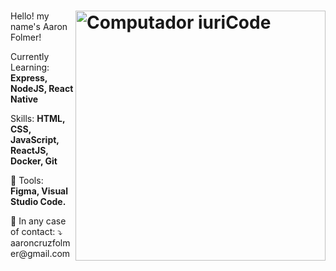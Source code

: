 # <img src="https://raw.githubusercontent.com/MicaelliMedeiros/micaellimedeiros/master/image/computer-illustration.png" min-width="400px" max-width="400px" width="400px" align="right" alt="Computador iuriCode">

<p align="left"> 
  Hello! my name's Aaron Folmer!
</p>

<p align="left">
  Currently Learning: <strong>Express, NodeJS, React Native</strong>
</p>

<p align="left">
  Skills: <strong>HTML, CSS, JavaScript, ReactJS, Docker, Git</strong>
</p>

<p align="left">
  💼 Tools: <strong>Figma, Visual Studio Code.</strong>
</p>

<p align="left">
  💌 In any case of contact: ⤵️ <br>
  aaroncruzfolmer@gmail.com </br>
</p>

